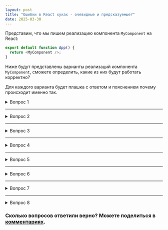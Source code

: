 ```yaml
---
layout: post
title: "Ошибки в React хуках - очевидные и предсказуемые?"
date: 2025-03-30
---
```


Представим, что мы пишем реализацию компонента `MyComponent` на React:

```ts
export default function App() {
  return <MyComponent />;
}
```


Ниже будут представлены варианты реализаций компонента `MyComponent`, сможете определить, какие из них будут работать корректно?

Для каждого варианта будет плашка с ответом и пояснением почему происходит именно так.

<details>
<summary> Вопрос 1</summary>

```ts
const MyComponent = () => {
  const [count, setCount] = useState(0);

  return (
    <>
      <h1>State Counter: {count}</h1>
      <button onClick={() => setCount(prevCount => prevCount++)}>Increment State</button>
    </>
  );
}
```

<details > 
<summary> Ответ</summary>

**Компонент работает неправильно**
> Оператор **prevCount++** сначала возвращает текущее значение **prevCount**, а затем увеличивает его на единицу. 
> 
> В результате обновление состояния происходит с текущим значением, а не с увеличенным. То есть состояние не изменяется.
</details>
</details>


<hr>

<details> 
<summary> Вопрос 2 </summary>

```ts
const MyComponent = () => {
  const refValue = useRef(0);

  return (
    <>
      <h1>State Counter: {refValue.current}</h1>
      <button onClick={() => (refValue.current = refValue.current + 1)}>
        Increment Ref
      </button>
    </>
  );
};
```

<details > 
<summary> Ответ</summary>

**Компонент работает неправильно**
> Хук **useRef** создаёт объект, который сохраняется между рендерами, но изменение свойства **current** (**refValue.current**) не вызывает перерисовку компонента.
> 
> Когда пользователь нажимает кнопку, значение **refValue.current** обновляется, но React не перерисовывает компонент, поэтому пользователь продолжает видеть старое значение.
</details>
</details>


<hr>

<details> 
<summary> Вопрос 3</summary>

```ts
const MyComponent = () => {
  let count = 0;
  return (
    <>
      <h1>State Counter: {count}</h1>
      <button onClick={() => count++}>Increment</button>
    </>
  );
}
```


<details > 
<summary> Ответ</summary>

**Компонент работает неправильно**
> Значение переменной **count** обновляется внутри обработчика кнопки, но это изменение происходит локально в памяти, и компонент ничего об этом "не знает".
>
> Изменение значения локальной переменной не триггерит повторного рендеринга компонента, потому что React отслеживает изменения только через состояние.
</details>
</details> 

<hr>


<details > 
<summary> Вопрос 4</summary>

```ts
const MyComponent = () => {
  const [count, setCount] = useState(0);
  const [coefficient, setCoefficient] = useState(0);

  const increaseByCoefficient = () => {
    setCoefficient(coefficient + 1);
    setCount(count + coefficient);
  };

  return (
    <>
      <h1>State Counter: {count}</h1>
      <button onClick={increaseByCoefficient}>Add multiplier </button>
    </>
  );
}
```

<details > 
<summary> Ответ</summary>

**Компонент работает неправильно**
> Обновление стейта происходит асинхронно.
>
> Коэффициент в переменной **coefficient** еще не обновился, а уже используется для увеличения **count**, что приводит к увеличению счетчика на предыдущее значение коэффициента.
</details>
</details> 

<hr>

<details>
<summary> Вопрос 5</summary>

```ts
const MyComponent = () => {
  const [count, setCount] = useState(0);
  const valueRef = useRef(0);

  useEffect(() => {
    valueRef.current = count;
  }, [count]);


  return (
    <>
      <h1>State Counter: {valueRef.current}</h1>
      <button onClick={() => setCount(valueRef.current + 1)}>Increment Count</button>
    </>
  );
}
```

<details>
<summary> Ответ</summary>

**Компонент работает недетерминированно**
> Несмотря на то, что **count**/**setCount** приведут к ререндеру, в компоненте отображается значение из **valueRef.current**, которое может быть несогласованным, относительно текущего состояния **count**.
>
> Хотя **useEffect** синхронизирует **valueRef.current** с **count**, асинхронный характер обновлений состояния означает, что могут возникнуть  случаи, когда **valueRef.current** и **count** отличаются, что приводит к неожиданному поведению.
</details>
</details>


<hr>

<details>
<summary> Вопрос 6</summary>

```ts
type State = { count: number; step: number };
type Action =
  | { type: "increment" }
  | { type: "setStep"; payload: number }
  | { type: "reset" };

const counterReducer = (state: State, action: Action): State => {
  switch (action.type) {
    case "increment":
      return { ...state, count: state.count + state.step };
    case "setStep":
      return { ...state, step: action.payload };
    case "reset":
      return { count: 0, step: 1 };
    default:
      throw new Error("Unknown action type");
  }
};

export const MyComponent = () => {
  const [state, dispatch] = useReducer(counterReducer, { count: 0, step: 1 });

  return (
    <div>
      <h1>State Counter: {state.count}</h1>
      <button onClick={() => dispatch({ type: "increment" })}>Increment</button>
    </div>
  );
};
```


<details>
<summary> Ответ</summary>

**Компонент работает верно**

> Несмотря на использование **useReducer** в качестве хука для отслеживания состояния - компонент работает корректно.
</details>
</details>

<hr>

<details>
<summary> Вопрос 7</summary>

```ts
const MyComponent : FC<{count: number}>= (count)  => {
  return (
    <div>
      <h1>State Counter: {count}</h1>
    </div>
  );
};
```
<details>
<summary> Ответ</summary>

**Компонент работает неправильно**

| Если вы используете линтеры или typechecker'ы - такой код даже не соберется. Ошибка формальная, но при этом малозаметная.

> Причина в том, что **props** передается как параметр функции без деструктуризации, а это не соответствует ожидаемому типу для React-компонентов.
>
> Вместо **(count) => {...}** надо **({ count }) => { ... }**
</details>
</details>

<hr>

<details>
<summary> Вопрос 8</summary>

```ts
const MyComponent = () => {
  const [count, setCount] = useState(0);

  const increment = useCallback(() => {
    setCount(count + 1); 
  }, []); 

  return (
    <div>
      <h1>State Counter: {count}</h1>
      <button onClick={increment}>Increment</button>
    </div>
  );
}
```
<details>
<summary> Ответ</summary>

**Компонент работает неправильно**

> Callback используется с пустым массивом зависимостей **[]**. Это означает, что функция увеличения запоминается один раз и никогда не обновляется в течение жизненного цикла компонента.
>
> Поскольку значение `**count** используется для задания значения внутри функции - то ее мемоизированное значение всегда ссылается на начальное значение **count**, т.е. **(0 + 1)** и не учитывает последующие обновления состояния.
</details>
</details>



### Сколько вопросов ответили верно? Можете поделиться в [комментариях](https://t.me/reboot_repeatedly/104).
